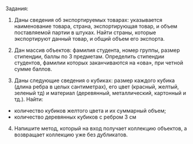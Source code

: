 Задания:


1.	Даны сведения об экспортируемых товарах: указывается наименование товара, страна, экспортирующая товар,
и объем поставляемой партии в штуках. Найти страны, которые экспортируют данный товар, и общий объем его экспорта.


2.	Дан массив объектов: фамилия студента, номер группы, размер стипендии, баллы по 3 предметам.
Определить стипендии студентов, фамилии которых заканчиваются на «ова», при четной сумме баллов.


3.	 Даны следующие сведения о кубиках: размер каждого кубика (длина ребра в целых сантиметрах),
его цвет (красный, желтый, зеленый тд) и материал (деревянный, металлический, картонный и тд.). Найти:
   - количество кубиков желтого цвета и их суммарный объем;
   - количество деревянных кубиков с ребром 3 см


4.	 Напишите метод, который на вход получает коллекцию объектов, а возвращает коллекцию уже без дубликатов.


